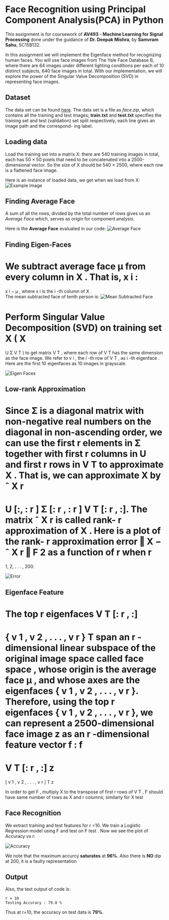 # Face Recognition using Principal Component Analysis(PCA) in Python

This assignment is for coursework of **AV493 - Machine Learning for Signal Processing** done under the guidance  of 
**Dr. Deepak Mishra**, by **Samvram Sahu**, SC15B132.

In this assignment we will implement the Eigenface method for recognizing human faces. You will
use face images from The Yale Face Database B, where there are 64 images under different lighting
conditions per each of 10 distinct subjects, 640 face images in total.  With our implementation,
we will explore the power of the Singular Value Decomposition (SVD) in representing face images.

## Dataset

The data set can be found <a href = "http://cornelltech.github.io/cs5785-fall-2017/data/faces.zip">here</a>.
The data set is a file as *face.zip*, which contains all the training and test images;
**train.txt** and **test.txt** specifies the training set and test (validation) set split respectively, each line gives an image path and the correspond-
ing label.

## Loading data
Load the training set into a matrix X:  there are 540 training images in total, each has 50
×
50
pixels that need to be concatenated into a 2500-dimensional vector.  So the size of
X
should
be 540
×
2500, where each row is a flattened face image.

Here is an instance of loaded data, we get when we load from X:
![Example Image](tenth_data.png)

## Finding Average Face

A sum of all the rows, divided by the total number of rows gives us 
an *Average Face* which, serves as origin for component analysis.

Here is the **Average Face** evaluated in our code:
![Average Face](average_face.png)

## Finding Eigen-Faces

We subtract  average  face
μ
from  every  column  in
X
.   That  is,
x
i
:
=
x
i
−
μ
,
where
x
i
is the
i
-th column of
X
.  
 The mean subtracted face of tenth person is:
 ![Mean Subtracted Face](mean_subtracted.png)
 
 Perform Singular Value Decomposition (SVD) on training set
X
(
X
=
U
Σ
V
T
) to get
matrix
V
T
, where each row of
V
T
has the same dimension as the face image.  We refer to
v
i
,
the
i
-th row of
V
T
, as
i
-th
eigenface
. Here are the first 10 eigenfaces as 10 images in grayscale.

![Eigen Faces](Eigen_Faces.png)

##  Low-rank Approximation 
 Since
Σ
is a diagonal matrix with non-negative real numbers on
the diagonal in non-ascending order, we can use the first
r
elements in
Σ
together with first
r
columns in
U
and first
r
rows in
V
T
to approximate
X
.  That is, we can approximate
X
by
ˆ
X
r
=
U
[:, :
r
]
Σ
[:
r
, :
r
]
V
T
[:
r
, :].  The matrix
ˆ
X
r
is called rank-
r
approximation of
X
.  Here is a plot of the
rank-
r
approximation error
‖
X
−
ˆ
X
r
‖
F
2
as a function of
r
when
r
=
1, 2, . . . , 200.

![Error](Error.png)

## Eigenface  Feature
   
   The  top
r
eigenfaces
V
T
[:
r
, :]
=
{
v
1
,
v
2
, . . . ,
v
r
}
T
span  an
r
-dimensional
linear subspace of the original image space called
face space
, whose origin is the average face
μ
,  and whose axes are the eigenfaces {
v
1
,
v
2
, . . . ,
v
r
}.   Therefore,  using the top
r
eigenfaces
{
v
1
,
v
2
, . . . ,
v
r
}, we can represent a 2500-dimensional face image
z
as an
r
-dimensional feature
vector
f
:
f
=
V
T
[:
r
, :]
z
=
[
v
1
,
v
2
, . . . ,
v
r
]
T
z

In order to get
F
, multiply
X
to the transpose of first
r
rows of
V
T
,
F
should have same number of rows as
X
and
r
columns;
similarly for
X
test

## Face Recognition
 We extract training and test features for
r
=10.  We train a Logistic Regression
model using
F
and test on
F
test
.  Now we see the plot of Accuracy vs r:

![Accuracy](accuracy.png)

We note that the maximum accurcy **saturates** at **96%**.
Also there is **NO** dip at 200, it is a faulty representation

## Output
Also, the text output of code is:

```
r = 10
Testing Accuracy : 79.0 %

```

Thus at r=10, the accuracy on test data is **79%**.